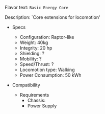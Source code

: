 Flavor text:
`Basic Energy Core`

Description:
`Core extensions for locomotion'

- Specs
	- Configuration: Raptor-like
	- Weight: 40kg
	- Integrity: 20 hp 
	- Shielding: ?
	- Mobility: ?
	- Speed/Thrust: ?
	- Locomotion type: Walking
	- Power Consumption: 50 kWh

- Compatibility
	- Requirements
		- Chassis: 
		- Power Supply